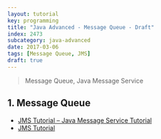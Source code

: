 ```yaml
---
layout: tutorial
key: programming
title: "Java Advanced - Message Queue - Draft"
index: 2473
subcategory: java-advanced
date: 2017-03-06
tags: [Message Queue, JMS]
draft: true
---
```


> Message Queue, Java Message Service

## 1. Message Queue
* [JMS Tutorial – Java Message Service Tutorial](https://howtodoinjava.com/jms/jms-java-message-service-tutorial/)
* [JMS Tutorial](https://www.javatpoint.com/jms-tutorial)
